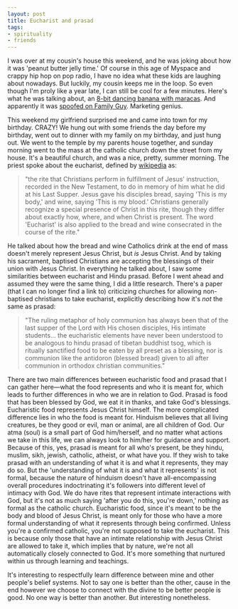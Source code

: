 ```yaml
---
layout: post
title: Eucharist and prasad
tags:
- spirituality
- friends
---
```

I was over at my cousin's house this weekend, and he was joking about how it was 'peanut butter jelly time.' Of course in this age of Myspace and crappy hip hop on pop radio, I have no idea what these kids are laughing about nowadays. But luckily, my cousin keeps me in the loop. So even though I'm proly like a year late, I can still be cool for a few minutes. Here's what he was talking about, an [8-bit dancing banana with maracas](https://www.youtube.com/watch?v=s8MDNFaGfT4). And apparently it was [spoofed on Family Guy](https://www.youtube.com/watch?v=LVPNXsc4wsQ). Marketing genius.

This weekend my girlfriend surprised me and came into town for my birthday. CRAZY! We hung out with some friends the day before my birthday, went out to dinner with my family on my birthday, and just hung out. We went to the temple by my parents house together, and sunday morning went to the mass at the catholic church down the street from my house. It's a beautiful church, and was a nice, pretty, summer morning. The priest spoke about the eucharist, defined by [wikipedia](http://en.wikipedia.org/wiki/Eucharist) as:

> 
> "the rite that Christians perform in fulfillment of Jesus' instruction, recorded in the New Testament, to do in memory of him what he did at his Last Supper. Jesus gave his disciples bread, saying 'This is my body,' and wine, saying 'This is my blood.' Christians generally recognize a special presence of Christ in this rite, though they differ about exactly how, where, and when Christ is present. The word 'Eucharist' is also applied to the bread and wine consecrated in the course of the rite."
> 

He talked about how the bread and wine Catholics drink at the end of mass doesn't merely represent Jesus Christ, but _is_ Jesus Christ. And by taking his sacrament, baptised Christians are accepting the blessings of their union with Jesus Christ. In everything he talked about, I saw some similarities between eucharist and Hindu prasad. Before I went ahead and assumed they were the same thing, I did a little research. There's a paper (that I can no longer find a link to) criticizing churches for allowing non-baptised christians to take eucharist, explicitly describing how it's _not_ the same as prasad:

> 
> "The ruling metaphor of holy communion has always been that of the last supper of the Lord with His chosen disciples, His intimate students... the eucharistic elements have never been understood to be analogous to hindu prasad of tibetan buddhist tsog, which is ritually sanctified food to be eaten by all preset as a blessing, nor is communion like the antidoron (blessed bread) given to all after communion in orthodox christian communities."
> 

There are two main differences between eucharistic food and prasad that I can gather here&#8212;what the food represents and who it is meant for, which leads to further differences in who we are in relation to God. Prasad is food that has been blessed by God, we eat it in thanks, and take God's blessings. Eucharistic food represents Jesus Christ himself. The more complicated difference lies in who the food is meant for. Hinduism believes that all living creatures, be they good or evil, man or animal, are all children of God. Our atma (soul) is a small part of God him/herself, and no matter what actions we take in this life, we can always look to him/her for guidance and support. Because of this, yes, prasad is meant for all who's present, be they hindu, muslim, sikh, jewish, catholic, atheist, or what have you. If they wish to take prasad with an understanding of what it is and what it represents, they may do so. But the 'understanding of what it is and what it represents' is not formal, because the nature of hinduism doesn't have all-encompassing overall procedures indoctrinating it's followers into different level of intimacy with God. We do have rites that represent intimate interactions with God, but it's not as much saying 'after you do this, you're down,' nothing as formal as the catholic church. Eucharistic food, since it's meant to be the body and blood of Jesus Christ, is meant only for those who have a more formal understanding of what it represents through being confirmed. Unless you're a confirmed catholic, you're not supposed to take the eucharist. This is because only those that have an intimate relationship with Jesus Christ are allowed to take it, which implies that by nature, we're not all automatically closely connected to God. It's more something that nurtured within us through learning and teachings. 

It's interesting to respectfully learn difference between mine and other people's belief systems. Not to say one is better than the other, cause in the end however we choose to connect with the divine to be better people is good. No one way is better than another. But interesting nonetheless.

